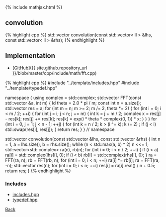 {% include mathjax.html %}

## convolution

{% highlight cpp %}
std::vector<ll> convolution(const std::vector< ll > &lhs, const std::vector< ll > &rhs);
{% endhighlight %}

## Implementation

- [GitHub]({{ site.github.repository_url }}/blob/master/cpp/include/math/fft.cpp)

{% highlight cpp %}
#include "../template/includes.hpp"
#include "../template/typedef.hpp"

namespace {
using complex = std::complex<ld>;
std::vector<complex> FFT(const std::vector<complex> &a, int m) {
  ld theta = 2.0 * pi / m;
  const int n = a.size();
  std::vector<complex> res = a;
  for (int m = n; m >= 2; m /= 2, theta *= 2) {
    for (int i = 0; i < m / 2; ++i) {
      for (int j = i; j < n; j += m) {
        int k = j + m / 2;
        complex x = res[j] - res[k];
        res[j] += res[k];
        res[k] = exp(i * theta * complex(0, 1)) * x;
      }
    }
  }
  for (int i = 0, j = 1; j < n - 1; ++j) {
    for (int k = n / 2; k > (i ^= k); k /= 2)
      ;
    if (j < i) std::swap(res[i], res[j]);
  }
  return res;
}
}  // namespace

std::vector<ll> convolution(const std::vector<ll> &lhs,
                            const std::vector<ll> &rhs) {
  int n = 1, a = lhs.size(), b = rhs.size();
  while (n < std::max(a, b) * 2) n <<= 1;
  std::vector<std::complex<ld>> ra(n), rb(n);
  for (int i = 0; i < n / 2; ++i) {
    if (i < a) ra[i] = std::complex<ld>(lhs[i], 0);
    if (i < b) rb[i] = std::complex<ld>(rhs[i], 0);
  }
  ra = FFT(ra, n);
  rb = FFT(rb, n);
  for (int i = 0; i < n; ++i) ra[i] *= rb[i];
  ra = FFT(ra, -n);
  std::vector<ll> res(n);
  for (int i = 0; i < n; ++i) res[i] = ra[i].real() / n + 0.5;
  return res;
}
{% endhighlight %}

### Includes

- [includes.hpp](../template/includes)
- [typedef.hpp](../template/typedef)

[Back](../..)
